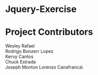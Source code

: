 # Jquery-Exercise

# Project Contributors

Wesley Rafael\
Rodrigo Bonzerr Lopez\
Kervy Cantos\
Chuck Estrada\
Joseph Monton
Lorenzo Canafranca\